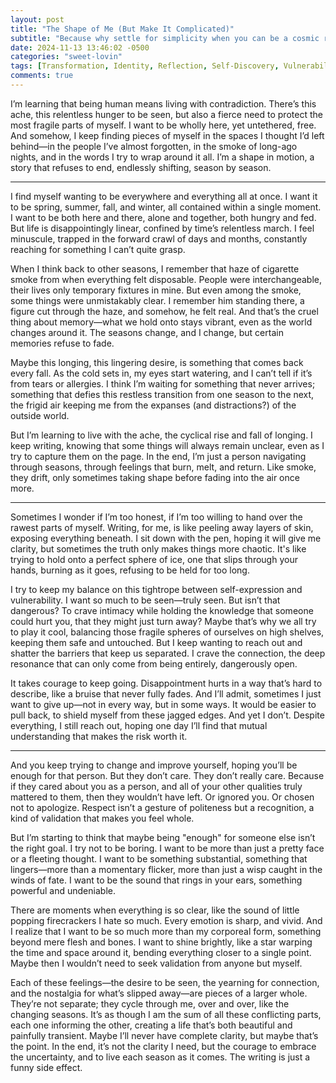 ```yaml
---
layout: post
title: "The Shape of Me (But Make It Complicated)"
subtitle: "Because why settle for simplicity when you can be a cosmic riddle?"
date: 2024-11-13 13:46:02 -0500
categories: "sweet-lovin"
tags: [Transformation, Identity, Reflection, Self-Discovery, Vulnerability, Introspection, Existentialism, Personal Growth, Emotional Clarity]
comments: true
---
```


I’m learning that being human means living with contradiction. There’s this ache, this relentless hunger to be seen, but also a fierce need to protect the most fragile parts of myself. I want to be wholly here, yet untethered, free. And somehow, I keep finding pieces of myself in the spaces I thought I’d left behind—in the people I’ve almost forgotten, in the smoke of long-ago nights, and in the words I try to wrap around it all. I’m a shape in motion, a story that refuses to end, endlessly shifting, season by season.<!-- more -->

* * *

I find myself wanting to be everywhere and everything all at once. I want it to be spring, summer, fall, and winter, all contained within a single moment. I want to be both here and there, alone and together, both hungry and fed. But life is disappointingly linear, confined by time’s relentless march. I feel minuscule, trapped in the forward crawl of days and months, constantly reaching for something I can’t quite grasp.

When I think back to other seasons, I remember that haze of cigarette smoke from when everything felt disposable. People were interchangeable, their lives only temporary fixtures in mine. But even among the smoke, some things were unmistakably clear. I remember him standing there, a figure cut through the haze, and somehow, he felt real. And that’s the cruel thing about memory—what we hold onto stays vibrant, even as the world changes around it. The seasons change, and I change, but certain memories refuse to fade.

Maybe this longing, this lingering desire, is something that comes back every fall. As the cold sets in, my eyes start watering, and I can’t tell if it’s from tears or allergies. I think I’m waiting for something that never arrives; something that defies this restless transition from one season to the next, the frigid air keeping me from the expanses (and distractions?) of the outside world.

But I’m learning to live with the ache, the cyclical rise and fall of longing. I keep writing, knowing that some things will always remain unclear, even as I try to capture them on the page. In the end, I’m just a person navigating through seasons, through feelings that burn, melt, and return. Like smoke, they drift, only sometimes taking shape before fading into the air once more.

* * *

Sometimes I wonder if I’m too honest, if I’m too willing to hand over the rawest parts of myself. Writing, for me, is like peeling away layers of skin, exposing everything beneath. I sit down with the pen, hoping it will give me clarity, but sometimes the truth only makes things more chaotic. It's like trying to hold onto a perfect sphere of ice, one that slips through your hands, burning as it goes, refusing to be held for too long.

I try to keep my balance on this tightrope between self-expression and vulnerability. I want so much to be seen—truly seen. But isn’t that dangerous? To crave intimacy while holding the knowledge that someone could hurt you, that they might just turn away? Maybe that’s why we all try to play it cool, balancing those fragile spheres of ourselves on high shelves, keeping them safe and untouched. But I keep wanting to reach out and shatter the barriers that keep us separated. I crave the connection, the deep resonance that can only come from being entirely, dangerously open.

It takes courage to keep going. Disappointment hurts in a way that’s hard to describe, like a bruise that never fully fades. And I’ll admit, sometimes I just want to give up—not in every way, but in some ways. It would be easier to pull back, to shield myself from these jagged edges. And yet I don’t. Despite everything, I still reach out, hoping one day I’ll find that mutual understanding that makes the risk worth it.

* * *

And you keep trying to change and improve yourself, hoping you’ll be enough for that person. But they don’t care. They don’t really care. Because if they cared about you as a person, and all of your other qualities truly mattered to them, then they wouldn’t have left. Or ignored you. Or chosen not to apologize. Respect isn’t a gesture of politeness but a recognition, a kind of validation that makes you feel whole.

But I’m starting to think that maybe being "enough" for someone else isn’t the right goal. I try not to be boring. I want to be more than just a pretty face or a fleeting thought. I want to be something substantial, something that lingers—more than a momentary flicker, more than just a wisp caught in the winds of fate. I want to be the sound that rings in your ears, something powerful and undeniable.

There are moments when everything is so clear, like the sound of little popping firecrackers I hate so much. Every emotion is sharp, and vivid. And I realize that I want to be so much more than my corporeal form, something beyond mere flesh and bones. I want to shine brightly, like a star warping the time and space around it, bending everything closer to a single point. Maybe then I wouldn’t need to seek validation from anyone but myself.

Each of these feelings—the desire to be seen, the yearning for connection, and the nostalgia for what’s slipped away—are pieces of a larger whole. They’re not separate; they cycle through me, over and over, like the changing seasons. It’s as though I am the sum of all these conflicting parts, each one informing the other, creating a life that’s both beautiful and painfully transient. Maybe I’ll never have complete clarity, but maybe that’s the point. In the end, it’s not the clarity I need, but the courage to embrace the uncertainty, and to live each season as it comes. The writing is just a funny side effect.